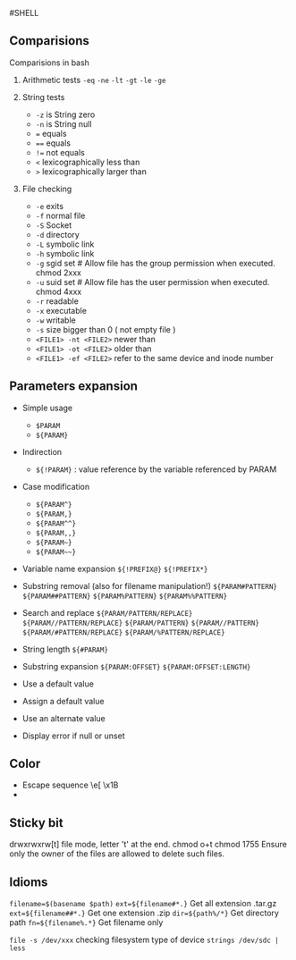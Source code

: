 #SHELL

## Comparisions
Comparisions in bash

1. Arithmetic tests
   `-eq` `-ne` `-lt` `-gt` `-le` `-ge`
       
2. String tests
   - `-z` is String zero
   - `-n` is String null
   - `=` equals
   - `==` equals
   - `!=` not equals
   - `<`  lexicographically less than
   - `>`  lexicographically larger than
       
3. File checking
   - `-e` exits
   - `-f` normal file
   - `-S` Socket
   - `-d` directory
   - `-L` symbolic link
   - `-h` symbolic link
   - `-g` sgid set # Allow file has the group permission when executed. chmod 2xxx <file>
   - `-u` suid set # Allow file has the user permission when executed. chmod 4xxx <file>
   - `-r` readable
   - `-x` executable
   - `-w` writable
   - `-s` size bigger than 0 ( not empty file )
   - `<FILE1> -nt <FILE2>` newer than
   - `<FILE1> -ot <FILE2>` older than
   - `<FILE1> -ef <FILE2>` refer to the same device and inode number
        
## Parameters expansion         

- Simple usage

   - `$PARAM`
   - `${PARAM}`
 
- Indirection 

   - `${!PARAM}` : value reference by the variable referenced by PARAM
    
- Case modification
   - `${PARAM^}`
   - `${PARAM,}`
   - `${PARAM^^}`
   - `${PARAM,,}`
   - `${PARAM~}`
   - `${PARAM~~}`
    
- Variable name expansion
`${!PREFIX@}`
`${!PREFIX*}`
    
- Substring removal (also for filename manipulation!)
`${PARAM#PATTERN}`
`${PARAM##PATTERN}`
`${PARAM%PATTERN}`
`${PARAM%%PATTERN}`
   
- Search and replace
`${PARAM/PATTERN/REPLACE}`
`${PARAM//PATTERN/REPLACE}`
`${PARAM/PATTERN}`
`${PARAM//PATTERN}`
`${PARAM/#PATTERN/REPLACE}`
`${PARAM/%PATTERN/REPLACE}`

- String length
`${#PARAM}`

- Substring expansion
`${PARAM:OFFSET}`
`${PARAM:OFFSET:LENGTH}`

- Use a default value
- Assign a default value
- Use an alternate value
- Display error if null or unset
	 
##  Color 
* Escape sequence \e[  \x1B
* 
## Sticky bit 
drwxrwxrw[t] file mode, letter 't' at the end.
chmod o+t <file>
chmod 1755 <file>
Ensure only the owner of the files are allowed to delete such files.

## Idioms

`filename=$(basename $path)`
`ext=${filename#*.}` Get all extension .tar.gz
`ext=${filename##*.}` Get one extension .zip 
`dir=${path%/*}` Get directory path
`fn=${filename%.*}` Get filename only
    
    
`file -s /dev/xxx` checking filesystem type of device
`strings /dev/sdc | less`
